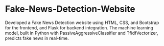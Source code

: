 # Fake-News-Detection-Website
Developed a Fake News Detection website using HTML, CSS, and Bootstrap for the frontend, and Flask for backend integration. The machine learning model, built in Python with PassiveAggressiveClassifier and TfidfVectorizer, predicts fake news in real-time.
